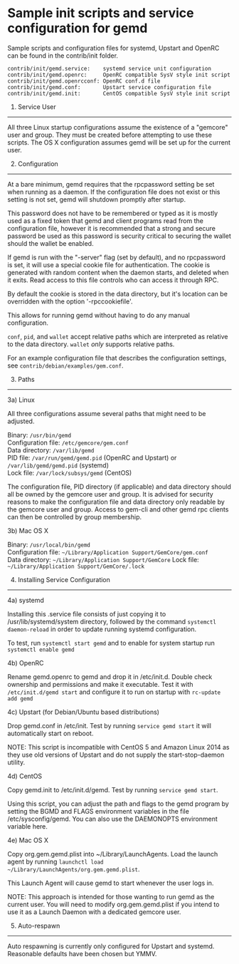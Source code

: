 Sample init scripts and service configuration for gemd
==========================================================

Sample scripts and configuration files for systemd, Upstart and OpenRC
can be found in the contrib/init folder.

    contrib/init/gemd.service:    systemd service unit configuration
    contrib/init/gemd.openrc:     OpenRC compatible SysV style init script
    contrib/init/gemd.openrcconf: OpenRC conf.d file
    contrib/init/gemd.conf:       Upstart service configuration file
    contrib/init/gemd.init:       CentOS compatible SysV style init script

1. Service User
---------------------------------

All three Linux startup configurations assume the existence of a "gemcore" user
and group.  They must be created before attempting to use these scripts.
The OS X configuration assumes gemd will be set up for the current user.

2. Configuration
---------------------------------

At a bare minimum, gemd requires that the rpcpassword setting be set
when running as a daemon.  If the configuration file does not exist or this
setting is not set, gemd will shutdown promptly after startup.

This password does not have to be remembered or typed as it is mostly used
as a fixed token that gemd and client programs read from the configuration
file, however it is recommended that a strong and secure password be used
as this password is security critical to securing the wallet should the
wallet be enabled.

If gemd is run with the "-server" flag (set by default), and no rpcpassword is set,
it will use a special cookie file for authentication. The cookie is generated with random
content when the daemon starts, and deleted when it exits. Read access to this file
controls who can access it through RPC.

By default the cookie is stored in the data directory, but it's location can be overridden
with the option '-rpccookiefile'.

This allows for running gemd without having to do any manual configuration.

`conf`, `pid`, and `wallet` accept relative paths which are interpreted as
relative to the data directory. `wallet` *only* supports relative paths.

For an example configuration file that describes the configuration settings,
see `contrib/debian/examples/gem.conf`.

3. Paths
---------------------------------

3a) Linux

All three configurations assume several paths that might need to be adjusted.

Binary:              `/usr/bin/gemd`  
Configuration file:  `/etc/gemcore/gem.conf`  
Data directory:      `/var/lib/gemd`  
PID file:            `/var/run/gemd/gemd.pid` (OpenRC and Upstart) or `/var/lib/gemd/gemd.pid` (systemd)  
Lock file:           `/var/lock/subsys/gemd` (CentOS)  

The configuration file, PID directory (if applicable) and data directory
should all be owned by the gemcore user and group.  It is advised for security
reasons to make the configuration file and data directory only readable by the
gemcore user and group.  Access to gem-cli and other gemd rpc clients
can then be controlled by group membership.

3b) Mac OS X

Binary:              `/usr/local/bin/gemd`  
Configuration file:  `~/Library/Application Support/GemCore/gem.conf`  
Data directory:      `~/Library/Application Support/GemCore`
Lock file:           `~/Library/Application Support/GemCore/.lock`

4. Installing Service Configuration
-----------------------------------

4a) systemd

Installing this .service file consists of just copying it to
/usr/lib/systemd/system directory, followed by the command
`systemctl daemon-reload` in order to update running systemd configuration.

To test, run `systemctl start gemd` and to enable for system startup run
`systemctl enable gemd`

4b) OpenRC

Rename gemd.openrc to gemd and drop it in /etc/init.d.  Double
check ownership and permissions and make it executable.  Test it with
`/etc/init.d/gemd start` and configure it to run on startup with
`rc-update add gemd`

4c) Upstart (for Debian/Ubuntu based distributions)

Drop gemd.conf in /etc/init.  Test by running `service gemd start`
it will automatically start on reboot.

NOTE: This script is incompatible with CentOS 5 and Amazon Linux 2014 as they
use old versions of Upstart and do not supply the start-stop-daemon utility.

4d) CentOS

Copy gemd.init to /etc/init.d/gemd. Test by running `service gemd start`.

Using this script, you can adjust the path and flags to the gemd program by
setting the BGMD and FLAGS environment variables in the file
/etc/sysconfig/gemd. You can also use the DAEMONOPTS environment variable here.

4e) Mac OS X

Copy org.gem.gemd.plist into ~/Library/LaunchAgents. Load the launch agent by
running `launchctl load ~/Library/LaunchAgents/org.gem.gemd.plist`.

This Launch Agent will cause gemd to start whenever the user logs in.

NOTE: This approach is intended for those wanting to run gemd as the current user.
You will need to modify org.gem.gemd.plist if you intend to use it as a
Launch Daemon with a dedicated gemcore user.

5. Auto-respawn
-----------------------------------

Auto respawning is currently only configured for Upstart and systemd.
Reasonable defaults have been chosen but YMMV.
